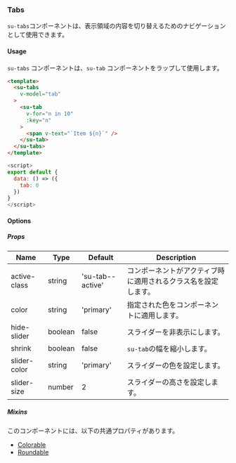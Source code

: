 ### Tabs

`su-tabs`コンポーネントは、表示領域の内容を切り替えるためのナビゲーションとして使用できます。

<su-divider class="mb-8" />

#### Usage

`su-tabs` コンポーネントは、`su-tab` コンポーネントをラップして使用します。

```html
<template>
  <su-tabs
    v-model="tab"
  >
    <su-tab
      v-for="n in 10"
      :key="n"
    >
      <span v-text="`Item ${n}`" />
    </su-tab>
  </su-tabs>
</template>
```

```js
<script>
export default {
  data: () => ({
    tab: 0
  })
}
</script>
```

#### Options

<sample class="mb-4" />

##### Props

|Name|Type|Default|Description|
|----|----|-------|-----------|
|active-class|string|'su-tab--active'|コンポーネントがアクティブ時に適用されるクラス名を設定します。|
|color|string|'primary'|指定された色をコンポーネントに適用します。|
|hide-slider|boolean|false|スライダーを非表示にします。|
|shrink|boolean|false|`su-tab`の幅を縮小します。|
|slider-color|string|'primary'|スライダーの色を設定します。|
|slider-size|number|2|スライダーの高さを設定します。|

##### Mixins

このコンポーネントには、以下の共通プロパティがあります。

- [Colorable](../internals/mixins#Colorable)
- [Roundable](../internals/mixins#Roundable)